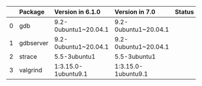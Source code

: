 <!-- markdown-link-check-disable -->

|    | Package   | Version in 6.1.0     | Version in 7.0       | Status   |
|---:|:----------|:---------------------|:---------------------|:---------|
|  0 | gdb       | 9.2-0ubuntu1~20.04.1 | 9.2-0ubuntu1~20.04.1 |          |
|  1 | gdbserver | 9.2-0ubuntu1~20.04.1 | 9.2-0ubuntu1~20.04.1 |          |
|  2 | strace    | 5.5-3ubuntu1         | 5.5-3ubuntu1         |          |
|  3 | valgrind  | 1:3.15.0-1ubuntu9.1  | 1:3.15.0-1ubuntu9.1  |          |